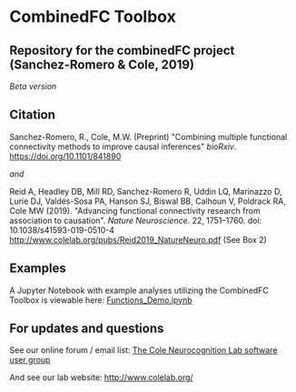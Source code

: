 # CombinedFC Toolbox
## Repository for the combinedFC project (Sanchez-Romero &amp; Cole, 2019)
_Beta version_

## Citation
Sanchez-Romero, R., Cole, M.W. (Preprint) "Combining multiple functional connectivity methods to improve causal inferences" _bioRxiv_. https://doi.org/10.1101/841890

_and_

Reid A, Headley DB, Mill RD, Sanchez-Romero R, Uddin LQ, Marinazzo D, Lurie DJ, Valdés-Sosa PA, Hanson SJ, Biswal BB, Calhoun V, Poldrack RA, Cole MW (2019). "Advancing functional connectivity research from association to causation". _Nature Neuroscience_. 22, 1751–1760. doi: 10.1038/s41593-019-0510-4
http://www.colelab.org/pubs/Reid2019_NatureNeuro.pdf
(See Box 2)

## Examples
A Jupyter Notebook with example analyses utilizing the CombinedFC Toolbox is viewable here: [Functions_Demo.ipynb](Functions_Demo.ipynb)

## For updates and questions
See our online forum / email list:
<a href="https://groups.google.com/forum/#!forum/coleneurolab_users">The Cole Neurocognition Lab software user group</a>

And see our lab website:
http://www.colelab.org/

